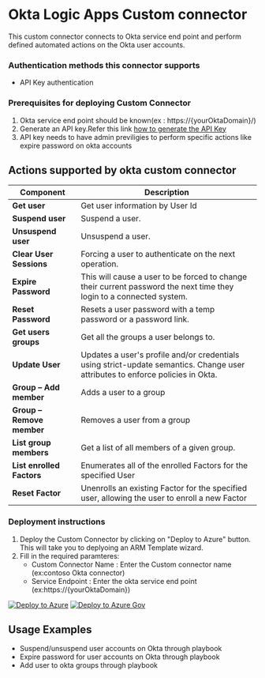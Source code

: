 # Okta Logic Apps Custom connector

This custom connector connects to Okta service end point and perform defined automated actions on the Okta user accounts.
### Authentication methods this connector supports

*  API Key authentication

### Prerequisites for deploying Custom Connector
1. Okta service end point should be known(ex : https://{yourOktaDomain}/)
2. Generate an API key.Refer this link [ how to generate the API Key](https://developer.okta.com/docs/guides/create-an-api-token/overview/)
3. API key needs to have admin previligies to perform specific actions like expire password on okta accounts


## Actions supported by okta custom connector

| Component | Description |
| --------- | -------------- |
| **Get user** | Get user information by User Id  |
| **Suspend user** | Suspend a user.|
| **Unsuspend user** | Unsuspend a user.|
| **Clear User Sessions** | Forcing a user to authenticate on the next operation.|
| **Expire Password** | This will cause a user to be forced to change their current password the next time they login to a connected system.|
| **Reset Password** |Resets a user password with a temp password or a password link.|
| **Get users groups** | Get all the groups a user belongs to.|
| **Update User** | Updates a user's profile and/or credentials using strict-update semantics.  Change user attributes to enforce policies in Okta.|
| **Group – Add member** | Adds a user to a group |
| **Group – Remove member** | Removes a user from a group |
| **List group members** | Get a list of all members of a given group.|
| **List enrolled Factors** | Enumerates all of the enrolled Factors for the specified User|
| **Reset Factor** | Unenrolls an existing Factor for the specified user, allowing the user to enroll a new Factor |

### Deployment instructions
1. Deploy the Custom Connector by clicking on "Deploy to Azure" button. This will take you to deplyoing an ARM Template wizard.
2. Fill in the required paramteres:
    * Custom Connector Name : Enter the Custom connector name (ex:contoso Okta connector)
    * Service Endpoint : Enter the okta service end point (ex:https://{yourOktaDomain})

[![Deploy to Azure](https://aka.ms/deploytoazurebutton)](https://portal.azure.com/#create/Microsoft.Template/uri/https%3A%2F%2Fraw.githubusercontent.com%2FAzure%2FAzure-Sentinel%2Fmaster%2FPlaybooks%2FOkta%2FOktaCustomConnector%2Fazuredeploy.json)
[![Deploy to Azure Gov](https://aka.ms/deploytoazuregovbutton)](https://portal.azure.us/#create/Microsoft.Template/uri/https%3A%2F%2Fraw.githubusercontent.com%2FAzure%2FAzure-Sentinel%2Fmaster%2FPlaybooks%2FOkta%2FOktaCustomConnector%2Fazuredeploy.json)

## Usage Examples
* Suspend/unsuspend user accounts on Okta through playbook
* Expire password for user accounts on Okta through playbook
* Add user to okta groups through playbook
